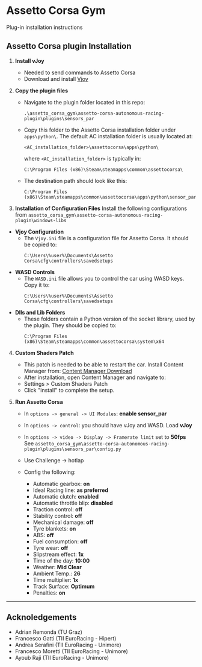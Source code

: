 <h1>Assetto Corsa Gym</span></h1>

Plug-in installation instructions

## Assetto Corsa plugin Installation
1. **Install vJoy**
   - Needed to send commands to Assetto Corsa
   -	Download and install [Vjoy](https://sourceforge.net/projects/vjoystick/)

2. **Copy the plugin files**
   - Navigate to the plugin folder located in this repo:
     ```
     .\assetto_corsa_gym\assetto-corsa-autonomous-racing-plugin\plugins\sensors_par
     ```
   - Copy this folder to the Assetto Corsa installation folder under `apps\python\`. The default AC installation folder is usually located at:
     ```
     <AC_installation_folder>\assettocorsa\apps\python\
     ```
     where `<AC_installation_folder>` is typically in:
     ```
     C:\Program Files (x86)\Steam\steamapps\common\assettocorsa\
     ```
   - The destination path should look like this:
     ```
     C:\Program Files (x86)\Steam\steamapps\common\assettocorsa\apps\python\sensor_par
     ```
4. **Installation of Configuration Files**
Install the following configurations from `assetto_corsa_gym\assetto-corsa-autonomous-racing-plugin\windows-libs`

  - **Vjoy Configuration**
    - The `Vjoy.ini` file is a configuration file for Assetto Corsa. It should be copied to:
      ```
      C:\Users\%user%\Documents\Assetto Corsa\cfg\controllers\savedsetups
      ```
  - **WASD Controls**
    - The `WASD.ini` file allows you to control the car using WASD keys. Copy it to:
      ```
      C:\Users\%user%\Documents\Assetto Corsa\cfg\controllers\savedsetups
      ```
  - **Dlls and Lib Folders**
    - These folders contain a Python version of the socket library, used by the plugin. They should be copied to:
      ```
      C:\Program Files (x86)\Steam\steamapps\common\assettocorsa\system\x64
      ```

4. **Custom Shaders Patch**
    - This patch is needed to be able to restart the car. Install Content Manager from:
    [Content Manager Download](https://acstuff.ru/app/)
    - After installation, open Content Manager and navigate to:
    - Settings > Custom Shaders Patch
    - Click "install" to complete the setup.

5. **Run Assetto Corsa**
    - In `options -> general -> UI Modules`: **enable sensor_par**
    - In `options -> control`: you should have vJoy and WASD. Load **vJoy**
    - In `options -> video -> Display -> Framerate limit` set to **50fps**
    See `assetto_corsa_gym\assetto-corsa-autonomous-racing-plugin\plugins\sensors_par\config.py`


    - Use Challenge -> hotlap
    - Config the following:
      - Automatic gearbox:          **on**
      - Ideal Racing line:          **as preferred**
      - Automatic clutch:           **enabled**
      - Automatic throttle blip:    **disabled**
      - Traction control:           **off**
      - Stability control:          **off**
      - Mechanical damage:          **off**
      - Tyre blankets:              **on**
      - ABS:                        **off**
      - Fuel consumption:           **off**
      - Tyre wear:                  **off**
      - Slipstream effect:          **1x**
      - Time of the day:            **10:00**
      - Weather:                    **Mid Clear**
      - Ambient Temp.:              **26**
      - Time multiplier:            **1x**
      - Track Surface:              **Optimum**
      - Penalties:                  **on**


---

## Acknoledgements

- Adrian Remonda (TU Graz)
- Francesco Gatti (TII EuroRacing - Hipert)
- Andrea Serafini (TII EuroRacing - Unimore)
- Francesco Moretti (TII EuroRacing - Unimore)
- Ayoub Raji (TII EuroRacing - Unimore)
